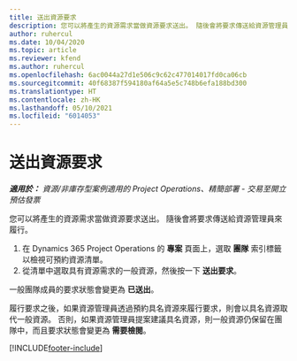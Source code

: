 ```yaml
---
title: 送出資源要求
description: 您可以將產生的資源需求當做資源要求送出。 隨後會將要求傳送給資源管理員來履行。
author: ruhercul
ms.date: 10/04/2020
ms.topic: article
ms.reviewer: kfend
ms.author: ruhercul
ms.openlocfilehash: 6ac0044a27d1e506c9c62c477014017fd0ca06cb
ms.sourcegitcommit: 40f68387f594180af64a5e5c748b6efa188bd300
ms.translationtype: HT
ms.contentlocale: zh-HK
ms.lasthandoff: 05/10/2021
ms.locfileid: "6014053"
---
```

# <a name="submit-a-resource-request"></a>送出資源要求

_**適用於：** 資源/非庫存型案例適用的 Project Operations、精簡部署 - 交易至開立預估發票_

您可以將產生的資源需求當做資源要求送出。 隨後會將要求傳送給資源管理員來履行。

1. 在 Dynamics 365 Project Operations 的 **專案** 頁面上，選取 **團隊** 索引標籤以檢視可預約資源清單。 
2. 從清單中選取具有資源需求的一般資源，然後按一下 **送出要求**。

一般團隊成員的要求狀態會變更為 **已送出**。

履行要求之後，如果資源管理員透過預約具名資源來履行要求，則會以具名資源取代一般資源。 否則，如果資源管理員提案建議具名資源，則一般資源仍保留在團隊中，而且要求狀態會變更為 **需要檢閱**。


[!INCLUDE[footer-include](../includes/footer-banner.md)]